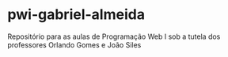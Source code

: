 # pwi-gabriel-almeida
Repositório para as aulas de Programação Web I sob a tutela dos professores Orlando Gomes e João Siles